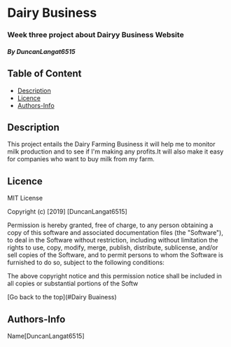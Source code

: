 # Dairy Business
### Week three project about Dairyy Business Website
##### By DuncanLangat6515
## Table of Content
+ [Description](#Description)
+ [Licence](#Licence)
+ [Authors-Info](#Authors-Info)

## Description 
<p>This project entails the Dairy Farming Business it will help me to monitor milk production and to see if I'm making any profits.It will also make it easy for companies who want to buy milk from my farm. </p>

## Licence
MIT License

Copyright (c) [2019] [DuncanLangat6515]

Permission is hereby granted, free of charge, to any person obtaining a copy of this software and associated documentation files (the "Software"), to deal in the Software without restriction, including without limitation the rights to use, copy, modify, merge, publish, distribute, sublicense, and/or sell copies of the Software, and to permit persons to whom the Software is furnished to do so, subject to the following conditions:

The above copyright notice and this permission notice shall be included in all copies or substantial portions of the Softw

[Go back to the top](#Dairy Buainess)

## Authors-Info
Name[DuncanLangat6515]
